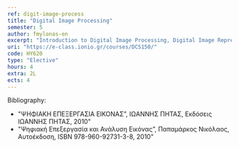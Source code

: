 ```yaml
---
ref: digit-image-process
title: "Digital Image Processing"
semester: 5
author: fmylonas-en
excerpt: "Introduction to Digital Image Processing, Digital Image Representation, Digital Image Processing Systems, Digital Image Capture, Segmentation and Automatic Image Alignment, Feature Extraction and Image Analysis, Line Detection, Structure, Shape, Texture, Matching, Ranking, Digital Image Compression, Edge Detection Algorithms, Methodologies for the Design of Digital Filters, Optimal Linear Filters, Adaptive Filters, Human Vision Elements, Image Models, Sampling and Quantization, Image Transformation: Fourier Transform, DFT, FFT, Walsh, Hadamard, DCT, Hotelling, Hough, Picture Enhancement: Histogram Modification, Smoothing, Sharpening, Digital Image Restoring: Deterioration Model, Algebraic Method, Inverse Filtering."
uri: "https://e-class.ionio.gr/courses/DCS150/"
code: ΗΥ620
type: "Elective"
hours: 4
extra: 2L
ects: 4
---
```



Bibliography: 
  - "ΨΗΦΙΑΚΗ ΕΠΕΞΕΡΓΑΣΙΑ ΕΙΚΟΝΑΣ”, ΙΩΑΝΝΗΣ ΠΗΤΑΣ, Εκδόσεις ΙΩΑΝΝΗΣ ΠΗΤΑΣ, 2010"
  - "Ψηφιακή Επεξεργασία και Ανάλυση Εικόνας”, Παπαμάρκος Νικόλαος, Αυτοέκδοση, ISBN 978-960-92731-3-8, 2010"
